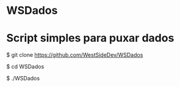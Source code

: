 # WSDados
# Script simples para puxar dados 


$ git clone https://github.com/WestSideDev/WSDados

$ cd WSDados

$ ./WSDados
